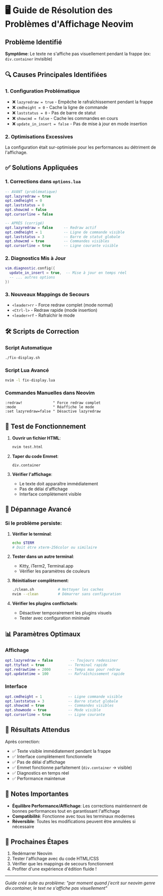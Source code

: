 # 🖥️ Guide de Résolution des Problèmes d'Affichage Neovim

## Problème Identifié
**Symptôme**: Le texte ne s'affiche pas visuellement pendant la frappe (ex: `div.container` invisible)

## 🔍 Causes Principales Identifiées

### 1. Configuration Problématique
- ❌ `lazyredraw = true` - Empêche le rafraîchissement pendant la frappe
- ❌ `cmdheight = 0` - Cache la ligne de commande
- ❌ `laststatus = 0` - Pas de barre de statut
- ❌ `showcmd = false` - Cache les commandes en cours
- ❌ `update_in_insert = false` - Pas de mise à jour en mode insertion

### 2. Optimisations Excessives
La configuration était sur-optimisée pour les performances au détriment de l'affichage.

## ✅ Solutions Appliquées

### 1. Corrections dans `options.lua`
```lua
-- AVANT (problématique)
opt.lazyredraw = true
opt.cmdheight = 0
opt.laststatus = 0
opt.showcmd = false
opt.cursorline = false

-- APRÈS (corrigé)
opt.lazyredraw = false     -- Redraw actif
opt.cmdheight = 1          -- Ligne de commande visible
opt.laststatus = 3         -- Barre de statut globale
opt.showcmd = true         -- Commandes visibles
opt.cursorline = true      -- Ligne courante visible
```

### 2. Diagnostics Mis à Jour
```lua
vim.diagnostic.config({
  update_in_insert = true,  -- Mise à jour en temps réel
  -- ... autres options
})
```

### 3. Nouveaux Mappings de Secours
- `<leader>rr` - Force redraw complet (mode normal)
- `<Ctrl-l>` - Redraw rapide (mode insertion)
- `<leader>rf` - Rafraîchir le mode

## 🛠️ Scripts de Correction

### Script Automatique
```bash
./fix-display.sh
```

### Script Lua Avancé
```bash
nvim -l fix-display.lua
```

### Commandes Manuelles dans Neovim
```vim
:redraw!              " Force redraw complet
:mode                 " Réaffiche le mode
:set lazyredraw=false " Désactive lazyredraw
```

## 🧪 Test de Fonctionnement

1. **Ouvrir un fichier HTML**:
   ```bash
   nvim test.html
   ```

2. **Taper du code Emmet**:
   ```
   div.container
   ```

3. **Vérifier l'affichage**:
   - Le texte doit apparaître immédiatement
   - Pas de délai d'affichage
   - Interface complètement visible

## 🔧 Dépannage Avancé

### Si le problème persiste:

1. **Vérifier le terminal**:
   ```bash
   echo $TERM
   # Doit être xterm-256color ou similaire
   ```

2. **Tester dans un autre terminal**:
   - Kitty, iTerm2, Terminal.app
   - Vérifier les paramètres de couleurs

3. **Réinitialiser complètement**:
   ```bash
   ./clean.sh           # Nettoyer les caches
   nvim --clean         # Démarrer sans configuration
   ```

4. **Vérifier les plugins conflictuels**:
   - Désactiver temporairement les plugins visuels
   - Tester avec configuration minimale

## 📊 Paramètres Optimaux

### Affichage
```lua
opt.lazyredraw = false        -- Toujours redessiner
opt.ttyfast = true           -- Terminal rapide
opt.redrawtime = 2000        -- Temps max pour redraw
opt.updatetime = 100         -- Rafraîchissement rapide
```

### Interface
```lua
opt.cmdheight = 1            -- Ligne commande visible
opt.laststatus = 3           -- Barre statut globale
opt.showcmd = true           -- Commandes visibles
opt.showmode = true          -- Mode visible
opt.cursorline = true        -- Ligne courante
```

## 🎯 Résultats Attendus

Après correction:
- ✅ Texte visible immédiatement pendant la frappe
- ✅ Interface complètement fonctionnelle
- ✅ Pas de délai d'affichage
- ✅ Emmet fonctionne parfaitement (`div.container` → visible)
- ✅ Diagnostics en temps réel
- ✅ Performance maintenue

## 📝 Notes Importantes

- **Équilibre Performance/Affichage**: Les corrections maintiennent de bonnes performances tout en garantissant l'affichage
- **Compatibilité**: Fonctionne avec tous les terminaux modernes
- **Réversible**: Toutes les modifications peuvent être annulées si nécessaire

## 🚀 Prochaines Étapes

1. Redémarrer Neovim
2. Tester l'affichage avec du code HTML/CSS
3. Vérifier que les mappings de secours fonctionnent
4. Profiter d'une expérience d'édition fluide !

---
*Guide créé suite au problème: "par moment quand j'ecrit sur neovim genre div.container, le text ne s'affiche pas visuellement"* 